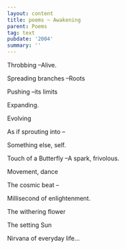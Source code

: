 ```yaml
---
layout: content
title: poems ~ Awakening
parent: Poems
tag: text
pubdate: '2004'
summary: ''
---
```

Throbbing –Alive.

Spreading branches –Roots

Pushing –its limits

Expanding.

Evolving

As if sprouting into –

Something else, self.

Touch of a Butterfly –A spark, frivolous.

Movement, dance

The cosmic beat –

Millisecond of enlightenment.

The withering flower

The setting Sun

Nirvana of everyday life…
